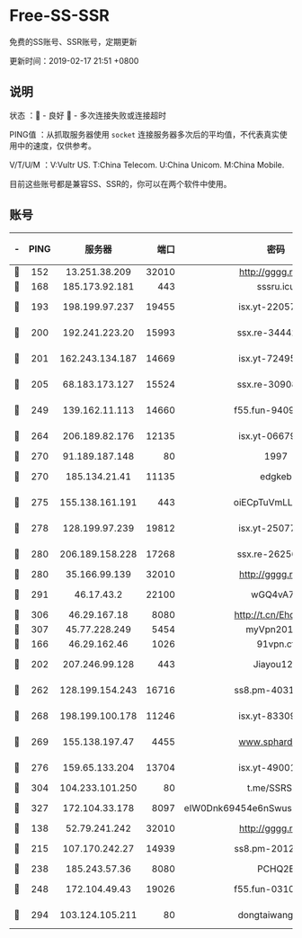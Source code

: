 # Free-SS-SSR

免费的SS账号、SSR账号，定期更新

更新时间：2019-02-17 21:51 +0800

## 说明

状态     ：🙂 - 良好 🙁 - 多次连接失败或连接超时

PING值   ：从抓取服务器使用 `socket` 连接服务器多次后的平均值，不代表真实使用中的速度，仅供参考。

V/T/U/M  ：V:Vultr US. T:China Telecom. U:China Unicom. M:China Mobile.

目前这些账号都是兼容SS、SSR的，你可以在两个软件中使用。

## 账号

|-|PING|服务器|端口|密码|加密方式|区域|V/T/U/M|
|:----:|:----:|:-----:|-----:|:----:|:----:|:----:|:----:|
|🙂|152|13.251.38.209|32010|http://gggg.rocks|chacha20|SG|8↓/10↑/9↑/9↑|
|🙂|168|185.173.92.181|443|sssru.icu|rc4-md5|RU|10↑/10↑/10↑/10↑|
|🙂|193|198.199.97.237|19455|isx.yt-22057435|aes-256-cfb|US|9↑/9↑/9↑/9↑|
|🙂|200|192.241.223.20|15993|ssx.re-34442066|aes-256-cfb|US|10↑/10↑/10↑/10↑|
|🙂|201|162.243.134.187|14669|isx.yt-72495904|aes-256-cfb|US|9↑/9↑/9↑/9↑|
|🙂|205|68.183.173.127|15524|ssx.re-30908563|aes-256-cfb|US|10↑/10↑/10↑/10↑|
|🙂|249|139.162.11.113|14660|f55.fun-94092680|aes-256-cfb|SG|10↑/10↑/10↑/10↑|
|🙂|264|206.189.82.176|12135|isx.yt-06679534|aes-256-cfb|SG|9↑/9↑/9↑/9↑|
|🙂|270|91.189.187.148|80|1997|chacha20|US|10↑/10↑/10↑/10↑|
|🙂|270|185.134.21.41|11135|edgkeb|aes-256-cfb|GB|10↑/10↑/10↑/10↑|
|🙂|275|155.138.161.191|443|oiECpTuVmLLxk4Ts|aes-256-cfb|US|7↑/10↑/10↑/10↑|
|🙂|278|128.199.97.239|19812|isx.yt-25077025|aes-256-cfb|SG|9↑/9↑/9↑/9↑|
|🙂|280|206.189.158.228|17268|ssx.re-26256938|aes-256-cfb|SG|10↑/10↑/10↑/10↑|
|🙂|280|35.166.99.139|32010|http://gggg.rocks|chacha20|US|9↑/9↑/9↑/9↑|
|🙂|291|46.17.43.2|22100|wGQ4vA7D|aes-256-gcm|RU|5↑/10↑/10↑/10↑|
|🙂|306|46.29.167.18|8080|http://t.cn/EhdmTxe|rc4-md5|RU|10↑/10↑/10↑/10↑|
|🙂|307|45.77.228.249|5454|myVpn2019[]|rc4-md5|GB|10↑/10↑/10↑/10↑|
|🙂|166|46.29.162.46|1026|91vpn.cf|rc4-md5|RU|10↑/9↑/9↑/10↑|
|🙂|202|207.246.99.128|443|Jiayou123|aes-256-cfb|US|9↑/10↑/10↑/9↑|
|🙂|262|128.199.154.243|16716|ss8.pm-40312717|aes-256-cfb|SG|10↑/10↑/10↑/10↑|
|🙂|268|198.199.100.178|11246|isx.yt-83309105|aes-256-cfb|US|9↑/9↑/9↑/9↑|
|🙂|269|155.138.197.47|4455|www.sphard.com|aes-256-cfb|US|7↑/10↑/10↑/10↑|
|🙂|276|159.65.133.204|13704|isx.yt-49001202|aes-256-cfb|SG|9↑/9↑/9↑/9↑|
|🙂|304|104.233.101.250|80|t.me/SSRSUB|rc4-md5|CA|10↑/10↑/10↑/10↑|
|🙂|327|172.104.33.178|8097|eIW0Dnk69454e6nSwuspv9DmS201tQ0D|aes-256-cfb|SG|10↑/10↑/10↑/10↑|
|🙂|138|52.79.241.242|32010|http://gggg.rocks|chacha20|KR|10↑/9↑/9↑/9↑|
|🙂|215|107.170.242.27|14939|ss8.pm-20121977|aes-256-cfb|US|10↑/10↑/10↑/10↑|
|🙂|238|185.243.57.36|8080|PCHQ2E|rc4-md5|US|10↑/10↑/9↑/10↑|
|🙂|248|172.104.49.43|19026|f55.fun-03102738|aes-256-cfb|SG|10↑/10↑/10↑/10↑|
|🙁|294|103.124.105.211|80|dongtaiwang.com|aes-256-cfb|US|10↑/10↑/10↑/10↑|
